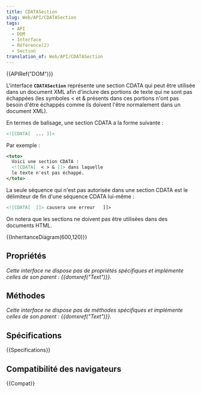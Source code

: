 ```yaml
---
title: CDATASection
slug: Web/API/CDATASection
tags:
  - API
  - DOM
  - Interface
  - Référence(2)
  - Section
translation_of: Web/API/CDATASection
---
```


{{APIRef("DOM")}}

L'interface **`CDATASection`** représente une section CDATA qui peut être utilisée dans un document XML afin d'inclure des portions de texte qui ne sont pas échappées (les symboles < et & présents dans ces portions n'ont pas besoin d'être échappés comme ils doivent l'être normalement dans un document XML).

En termes de balisage, une section CDATA a la forme suivante :

```html
<![CDATA[  ... ]]>
```

Par exemple :

```xml
<toto>
  Voici une section CDATA :
  <![CDATA[  < > & ]]> dans laquelle
  le texte n'est pas échappé.
</toto>
```

La seule séquence qui n'est pas autorisée dans une section CDATA est le délimiteur de fin d'une séquence CDATA lui-même :

```xml
<![CDATA[  ]]> causera une erreur   ]]>
```

On notera que les sections ne doivent pas être utilisées dans des documents HTML.

{{InheritanceDiagram(600,120)}}

## Propriétés

_Cette interface ne dispose pas de propriétés spécifiques et implémente celles de son parent : {{domxref("Text")}}._

## Méthodes

_Cette interface ne dispose pas de méthodes spécifiques et implémente celles de son parent : {{domxref("Text")}}._

## Spécifications

{{Specifications}}

## Compatibilité des navigateurs

{{Compat}}
